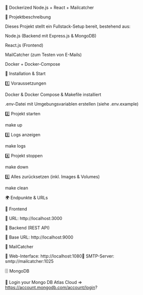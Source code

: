 🚀 Dockerized Node.js + React + Mailcatcher

📌 Projektbeschreibung

Dieses Projekt stellt ein Fullstack-Setup bereit, bestehend aus:

Node.js (Backend mit Express.js & MongoDB)

React.js (Frontend)

MailCatcher (zum Testen von E-Mails)

Docker + Docker-Compose

🔧 Installation & Start

1️⃣ Voraussetzungen

Docker & Docker Compose & Makefile installiert

.env-Datei mit Umgebungsvariablen erstellen (siehe .env.example)

2️⃣ Projekt starten

make up

3️⃣ Logs anzeigen

make logs

4️⃣ Projekt stoppen

make down

5️⃣ Alles zurücksetzen (inkl. Images & Volumes)

make clean

🌍 Endpunkte & URLs

🎨 Frontend

🔹 URL: http://localhost:3000

🚀 Backend (REST API)

🔹 Base URL: http://localhost:9000

📩 MailCatcher

🔹 Web-Interface: http://localhost:1080🔹 SMTP-Server: smtp://mailcatcher:1025

🗄️ MongoDB

🔹 Login your Mongo DB Atlas Cloud => https://account.mongodb.com/account/login?
